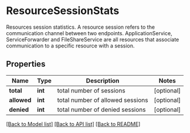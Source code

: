 # ResourceSessionStats

Resources session statistics.  A resource session refers to the communication channel between two endpoints.  ApplicationService, ServiceForwarder and FileShareService are all resources that associate communication to a specific resource with a session. 
## Properties
Name | Type | Description | Notes
------------ | ------------- | ------------- | -------------
**total** | **int** | total number of sessions | [optional] 
**allowed** | **int** | total number of allowed sessions | [optional] 
**denied** | **int** | total number of denied sessions | [optional] 

[[Back to Model list]](../README.md#documentation-for-models) [[Back to API list]](../README.md#documentation-for-api-endpoints) [[Back to README]](../README.md)


